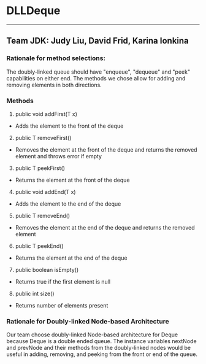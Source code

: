 # DLLDeque
---
## Team JDK: Judy Liu, David Frid, Karina Ionkina
### Rationale for method selections:
The doubly-linked queue should have "enqueue", "dequeue" and "peek" capabilities on either end. The methods we chose allow for adding and removing elements in both directions.


### Methods
1. public void addFirst(T x) 
  * Adds the element to the front of the deque
2. public T removeFirst()
  * Removes the element at the front of the deque and returns the removed element and throws error if empty
3. public T peekFirst()
  * Returns the element at the front of the deque
4. public void addEnd(T x)
  * Adds the element to the end of the deque
5. public T removeEnd()
  * Removes the element at the end of the deque and returns the removed element
6. public T peekEnd()
  * Returns the element at the end of the deque
7. public boolean isEmpty()
  * Returns true if the first element is null
 8. public int size()
  * Returns number of elements present 
### Rationale for Doubly-linked Node-based Architecture
Our team choose doubly-linked Node-based architecture for Deque because Deque is a double ended queue. The instance variables nextNode and prevNode and their methods from the doubly-linked nodes would be useful in adding, removing, and peeking from the front or end of the queue.
